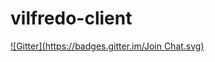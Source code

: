# vilfredo-client
[![Gitter](https://badges.gitter.im/Join Chat.svg)](https://gitter.im/fairdemocracy/vilfredo-client?utm_source=badge&utm_medium=badge&utm_campaign=pr-badge&utm_content=badge)